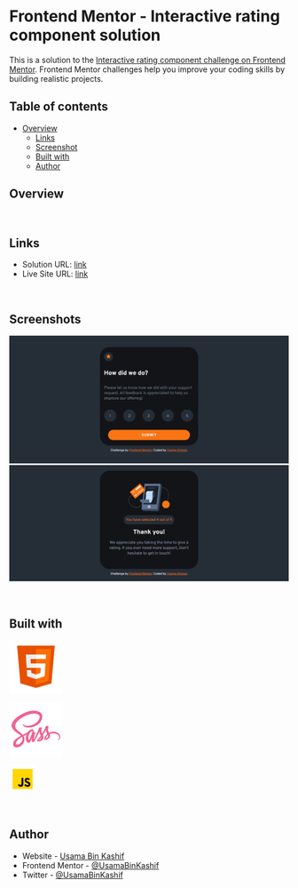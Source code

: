 # Frontend Mentor - Interactive rating component solution

This is a solution to the [Interactive rating component challenge on Frontend Mentor](https://www.frontendmentor.io/challenges/interactive-rating-component-koxpeBUmI). Frontend Mentor challenges help you improve your coding skills by building realistic projects. 

## Table of contents

- [Overview](#overview)
  - [Links](#links)
  - [Screenshot](#screenshot)
  - [Built with](#built-with)
  - [Author](#author)

## Overview

<br>

## Links

- Solution URL: [link](https://github.com/UsamaBinKashif/profile_card-component)
- Live Site URL: [link](https://usamabinkashif.github.io/profile_card-component/)

<br>

## Screenshots

![Screenshot](images/screenshot1.png)
![Screenshot](images/screenshot%20(2).png)

<br>

## Built with
 <p><img src="images/icons8-html-5.svg"></p>
 <p><img src="images/icons8-sass.svg"></p>
 <p><img src="images/icons8-javascript-48.png"></p>
<br>

## Author

- Website - [Usama Bin Kashif](https://github.com/UsamaBinKashif)
- Frontend Mentor - [@UsamaBinKashif](https://www.frontendmentor.io/profile/UsamaBinKashif)
- Twitter - [@UsamaBinKashif](https://twitter.com/UsamaBinKashif)